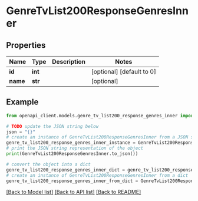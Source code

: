 # GenreTvList200ResponseGenresInner


## Properties

Name | Type | Description | Notes
------------ | ------------- | ------------- | -------------
**id** | **int** |  | [optional] [default to 0]
**name** | **str** |  | [optional] 

## Example

```python
from openapi_client.models.genre_tv_list200_response_genres_inner import GenreTvList200ResponseGenresInner

# TODO update the JSON string below
json = "{}"
# create an instance of GenreTvList200ResponseGenresInner from a JSON string
genre_tv_list200_response_genres_inner_instance = GenreTvList200ResponseGenresInner.from_json(json)
# print the JSON string representation of the object
print(GenreTvList200ResponseGenresInner.to_json())

# convert the object into a dict
genre_tv_list200_response_genres_inner_dict = genre_tv_list200_response_genres_inner_instance.to_dict()
# create an instance of GenreTvList200ResponseGenresInner from a dict
genre_tv_list200_response_genres_inner_from_dict = GenreTvList200ResponseGenresInner.from_dict(genre_tv_list200_response_genres_inner_dict)
```
[[Back to Model list]](../README.md#documentation-for-models) [[Back to API list]](../README.md#documentation-for-api-endpoints) [[Back to README]](../README.md)


